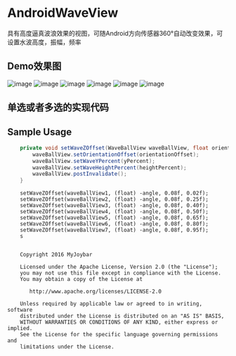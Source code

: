 # AndroidWaveView

具有高度逼真波浪效果的视图，可随Android方向传感器360°自动改变效果，可设置水波高度，振幅，频率

## Demo效果图
 ![image](https://github.com/myjoybar/AndroidWaveView/blob/master/screenshots/Screenshot1.png) 
 ![image](https://github.com/myjoybar/AndroidWaveView/blob/master/screenshots/Screenshot2.png) 
 ![image](https://github.com/myjoybar/AndroidWaveView/blob/master/screenshots/Screenshot3.png) 
 ![image](https://github.com/myjoybar/AndroidWaveView/blob/master/screenshots/Screenshot4.png) 
 ![image](https://github.com/myjoybar/AndroidWaveView/blob/master/screenshots/Screenshot5.png) 
 ![image](https://github.com/myjoybar/AndroidWaveView/blob/master/screenshots/Screenshot6.png)  

 ## 单选或者多选的实现代码

## Sample Usage
```java
    private void setWaveZOffset(WaveBallView waveBallView, float orientationOffset,float heightPercent,float yPercent){
        waveBallView.setOrientationOffset(orientationOffset);
        waveBallView.setWaveYPercent(yPercent);
        waveBallView.setWaveHeightPercent(heightPercent);
        waveBallView.postInvalidate();
    }
```


        setWaveZOffset(waveBallView1, (float) -angle, 0.08f, 0.02f);
        setWaveZOffset(waveBallView2, (float) -angle, 0.08f, 0.25f);
        setWaveZOffset(waveBallView3, (float) -angle, 0.08f, 0.40f);
        setWaveZOffset(waveBallView4, (float) -angle, 0.08f, 0.50f);
        setWaveZOffset(waveBallView5, (float) -angle, 0.08f, 0.65f);
        setWaveZOffset(waveBallView6, (float) -angle, 0.08f, 0.80f);
        setWaveZOffset(waveBallView7, (float) -angle, 0.08f, 0.95f);
        s
```

    Copyright 2016 MyJoybar

    Licensed under the Apache License, Version 2.0 (the "License");
    you may not use this file except in compliance with the License.
    You may obtain a copy of the License at

       http://www.apache.org/licenses/LICENSE-2.0

    Unless required by applicable law or agreed to in writing, software
    distributed under the License is distributed on an "AS IS" BASIS,
    WITHOUT WARRANTIES OR CONDITIONS OF ANY KIND, either express or implied.
    See the License for the specific language governing permissions and
    limitations under the License.

